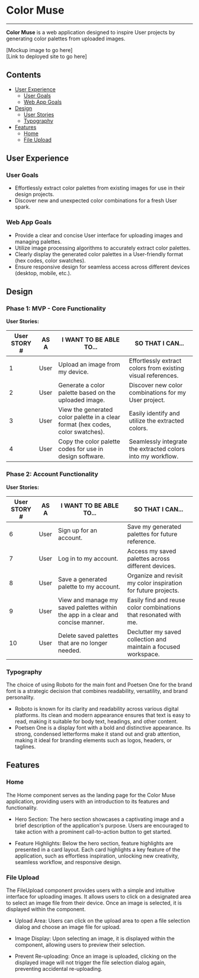 # Color Muse
----------------
**Color Muse** is a web application designed to inspire User projects by generating color palettes from uploaded images.

[Mockup image to go here]
<br>
[Link to deployed site to go here]

## Contents

* [User Experience](#user-experience)
    * [User Goals](#user-goals)
    * [Web App Goals](#web-app-goals)
* [Design](#design)
    * [User Stories](#phase-1-mvp---core-functionality)
    * [Typography](#typography)
* [Features](#features)
    * [Home](#home)
    * [File Upload](#file-upload)

## User Experience

### User Goals

* Effortlessly extract color palettes from existing images for use in their design projects.
* Discover new and unexpected color combinations for a fresh User spark.

###  Web App Goals

* Provide a clear and concise User interface for uploading images and managing palettes.
* Utilize image processing algorithms to accurately extract color palettes.
* Clearly display the generated color palettes in a User-friendly format (hex codes, color swatches).
* Ensure responsive design for seamless access across different devices (desktop, mobile, etc.).

## Design

### Phase 1: MVP - Core Functionality

**User Stories:**

| **User STORY #** | **AS A** | **I WANT TO BE ABLE TO...** | **SO THAT I CAN...** |
|---|---|---|---|
| 1 | User | Upload an image from my device. | Effortlessly extract colors from existing visual references. |
| 2 | User | Generate a color palette based on the uploaded image. | Discover new color combinations for my User project. |
| 3 | User | View the generated color palette in a clear format (hex codes, color swatches). | Easily identify and utilize the extracted colors. |
| 4 | User | Copy the color palette codes for use in design software. | Seamlessly integrate the extracted colors into my workflow. |


### **Phase 2: Account Functionality**

**User Stories:**

| **User STORY #** | **AS A** | **I WANT TO BE ABLE TO...** | **SO THAT I CAN...** |
|---|---|---|---|
| 6 | User | Sign up for an account. | Save my generated palettes for future reference. |
| 7 | User | Log in to my account. | Access my saved palettes across different devices. |
| 8 | User | Save a generated palette to my account. | Organize and revisit my color inspiration  for future projects. |
| 9 | User | View and manage my saved palettes within the app in a clear and concise manner. | Easily find and reuse color combinations that resonated with me. |
| 10 | User | Delete saved palettes that are no longer needed. | Declutter my saved collection and maintain a focused workspace. |

### Typography

The choice of using Roboto for the main font and Poetsen One for the brand font is a strategic decision that combines readability, versatility, and brand personality.
* Roboto is known for its clarity and readability across various digital platforms. Its clean and modern appearance ensures that text is easy to read, making it suitable for body text, headings, and other content.
* Poetsen One is a display font with a bold and distinctive appearance. Its strong, condensed letterforms make it stand out and grab attention, making it ideal for branding elements such as logos, headers, or taglines.

## Features

### Home

The Home component serves as the landing page for the Color Muse application, providing users with an introduction to its features and functionality.

* Hero Section: The hero section showcases a captivating image and a brief description of the application's purpose. Users are encouraged to take action with a prominent call-to-action button to get started.

* Feature Highlights: Below the hero section, feature highlights are presented in a card layout. Each card highlights a key feature of the application, such as effortless inspiration, unlocking new creativity, seamless workflow, and responsive design.

### File Upload

The FileUpload component provides users with a simple and intuitive interface for uploading images. It allows users to click on a designated area to select an image file from their device. Once an image is selected, it is displayed within the component.

* Upload Area: Users can click on the upload area to open a file selection dialog and choose an image file for upload.

* Image Display: Upon selecting an image, it is displayed within the component, allowing users to preview their selection.

* Prevent Re-uploading: Once an image is uploaded, clicking on the displayed image will not trigger the file selection dialog again, preventing accidental re-uploading.